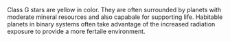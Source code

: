 Class G stars are yellow in color. They are often surrounded by planets with moderate mineral resources and also capabale for supporting life. Habitable planets in binary systems often take advantage of the increased radiation exposure to provide a more fertaile environment.